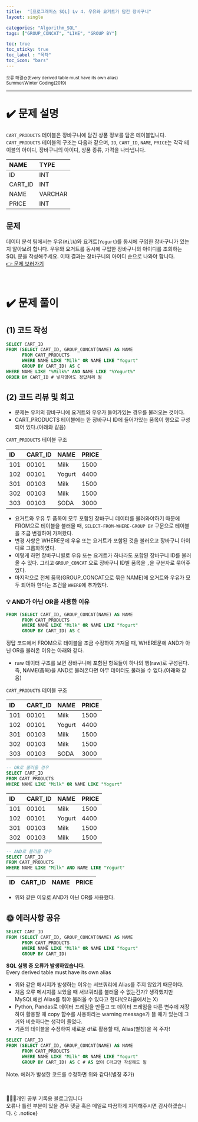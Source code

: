 ```yaml
---
title:  "[프로그래머스 SQL] Lv 4. 우유와 요거트가 담긴 장바구니"
layout: single

categories: "Algorithm_SQL"
tags: ["GROUP_CONCAT", "LIKE", "GROUP BY"]

toc: true
toc_sticky: true
toc_label : "목차"
toc_icon: "bars"
---
```


<small>오류 해결🌞(Every derived table must have its own alias)</small><br>
<small>Summer/Winter Coding(2019)</small>

***

# <span class="half_HL">✔️ 문제 설명</span>
```CART_PRODUCTS``` 테이블은 장바구니에 담긴 상품 정보를 담은 테이블입니다. ```CART_PRODUCTS``` 테이블의 구조는 다음과 같으며, ```ID```, ```CART_ID```, ```NAME```, ```PRICE```는 각각 테이블의 아이디, 장바구니의 아이디, 상품 종류, 가격을 나타냅니다.

|NAME|	TYPE|
|:---|:-----|
|ID|	INT|
|CART_ID|	INT|
|NAME|	VARCHAR|
|PRICE|	INT|

## 문제
데이터 분석 팀에서는 우유(```Milk```)와 요거트(```Yogurt```)를 동시에 구입한 장바구니가 있는지 알아보려 합니다. 우유와 요거트를 동시에 구입한 장바구니의 아이디를 조회하는 SQL 문을 작성해주세요. 이때 결과는 장바구니의 아이디 순으로 나와야 합니다.
<br>[👉 문제 보러가기](https://school.programmers.co.kr/learn/courses/30/lessons/62284)

<br>

# <span class="half_HL">✔️ 문제 풀이</span>
## (1) 코드 작성
```sql
SELECT CART_ID
FROM (SELECT CART_ID, GROUP_CONCAT(NAME) AS NAME
      FROM CART_PRODUCTS
      WHERE NAME LIKE "Milk" OR NAME LIKE "Yogurt"
      GROUP BY CART_ID) AS C
WHERE NAME LIKE "%Milk%" AND NAME LIKE "%Yogurt%"
ORDER BY CART_ID # 넣지않아도 정답처리 됨
```

## (2) 코드 리뷰 및 회고
- 문제는 유저의 장바구니에 요거트와 우유가 들어가있는 경우를 불러오는 것이다.
- CART_PRODUCTS 테이블에는 한 장바구니 ID에 들어가있는 품목이 행으로 구성되어 있다.(아래와 같음)

```CART_PRODUCTS``` 테이블 구조

|ID|CART_ID|NAME|PRICE|
|:--|:-----|:---|:----|
|101|00101|Milk|1500|
|102|00101|Yogurt|4400|
|301|00103|Milk|1500|
|302|00103|Milk|1500|
|303|00103|SODA|3000|

- 요거트와 우유 두 품목이 모두 포함된 장바구니 데이터를 불러와야하기 때문에 FROM으로 테이블을 불러올 때, ```SELECT-FROM-WHERE-GROUP BY``` 구문으로 테이블을 조금 변경하여 가져왔다.
- 변경 사항은 WHERE문에 우유 또는 요거트가 포함된 것을 불러오고 장바구니 아이디로 그룹화하였다.
- 이렇게 하면 장바구니별로 우유 또는 요거트가 하나라도 포함된 장바구니 ID를 불러올 수 있다. 그리고 ```GROUP_CONCAT``` 으로 장바구니 ID별 품목을 ```,```을 구분자로 묶어주었다.
- 마지막으로 전체 품목(GROUP_CONCAT으로 묶은 NAME)에 요거트와 우유가 모두 되어야 한다는 조건을 ```WHERE```에 추가했다.

### 💡 AND가 아닌 OR을 사용한 이유
```sql
FROM (SELECT CART_ID, GROUP_CONCAT(NAME) AS NAME
      FROM CART_PRODUCTS
      WHERE NAME LIKE "Milk" OR NAME LIKE "Yogurt"
      GROUP BY CART_ID) AS C
```
정답 코드에서 FROM으로 테이블을 조금 수정하여 가져올 때, WHERE문에 AND가 아닌 OR을 불러온 이유는 아래와 같다.
- raw 데이터 구조를 보면 장바구니에 포함된 항목들이 하나의 행(raw)로 구성된다. 즉, NAME(품목)을 AND로 불러온다면 아무 데이터도 불러올 수 없다.(아래와 같음)

```CART_PRODUCTS``` 테이블 구조

|ID|CART_ID|NAME|PRICE|
|:--|:-----|:---|:----|
|101|00101|Milk|1500|
|102|00101|Yogurt|4400|
|301|00103|Milk|1500|
|302|00103|Milk|1500|
|303|00103|SODA|3000|

```sql
-- OR로 불러올 경우
SELECT CART_ID
FROM CART_PRODUCTS
WHERE NAME LIKE "Milk" OR NAME LIKE "Yogurt"
```

|ID|CART_ID|NAME|PRICE|
|:--|:-----|:---|:----|
|101|00101|Milk|1500|
|102|00101|Yogurt|4400|
|301|00103|Milk|1500|
|302|00103|Milk|1500|

```sql
-- AND로 불러올 경우
SELECT CART_ID
FROM CART_PRODUCTS
WHERE NAME LIKE "Milk" AND NAME LIKE "Yogurt"
```

|ID|CART_ID|NAME|PRICE|
|:--|:-----|:---|:----|

- 위와 같은 이유로 AND가 아닌 OR를 사용했다.

## 🌞 에러사항 공유
```sql
SELECT CART_ID
FROM (SELECT CART_ID, GROUP_CONCAT(NAME) AS NAME
      FROM CART_PRODUCTS
      WHERE NAME LIKE "Milk" OR NAME LIKE "Yogurt"
      GROUP BY CART_ID)
```

**SQL 실행 중 오류가 발생하였습니다.**<br>
Every derived table must have its own alias

- 위와 같은 메시지가 발생하는 이유는 서브쿼리에 Alias를 주지 않았기 때문이다.
- 처음 오류 메시지를 보았을 때 서브쿼리를 불러올 수 없는건가? 생각했지만 MySQL에선 Alias를 줘야 불러올 수 있다고 한다!(오라클에서는 X)
- Python, Pandas로 데이터 프레임을 만들고 또 데이터 프레임을 다른 변수에 저장하여 활용할 때 copy 함수를 사용하라는 warning message가 뜰 때가 있는데 그거와 비슷하다는 생각이 들었다.
- 기존의 테이블을 수정하여 새로운 df로 활용할 때, Alias(별칭)을 꼭 주자!

```sql
SELECT CART_ID
FROM (SELECT CART_ID, GROUP_CONCAT(NAME) AS NAME
      FROM CART_PRODUCTS
      WHERE NAME LIKE "Milk" OR NAME LIKE "Yogurt"
      GROUP BY CART_ID) AS C # AS 없이 C라고만 작성해도 됨
```
Note. 에러가 발생한 코드를 수정하면 위와 같다!(별칭 추가)

<br>

👩🏻‍💻개인 공부 기록용 블로그입니다
<br>오류나 틀린 부분이 있을 경우 댓글 혹은 메일로 따끔하게 지적해주시면 감사하겠습니다.
{: .notice}
